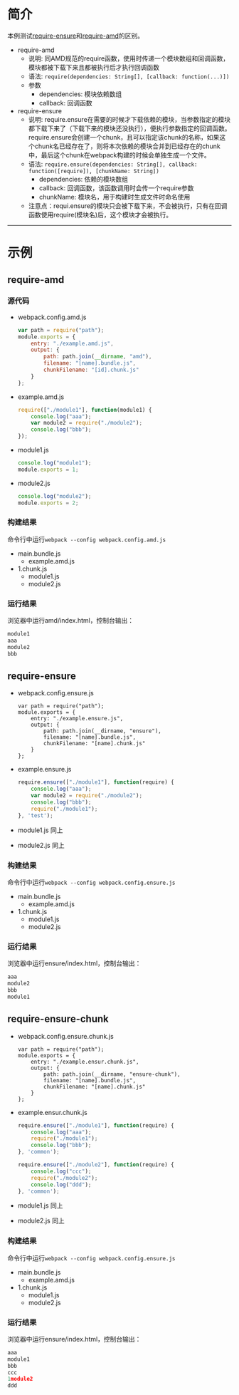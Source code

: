 # 简介
本例测试[require-ensure](http://webpack.github.io/docs/api-in-modules.html#require-ensure)和[require-amd](http://webpack.github.io/docs/api-in-modules.html#require-amd)的区别。

- require-amd
    - 说明: 同AMD规范的require函数，使用时传递一个模块数组和回调函数，模块都被下载下来且都被执行后才执行回调函数
    - 语法: `require(dependencies: String[], [callback: function(...)])`
    - 参数
        - dependencies: 模块依赖数组
        - callback: 回调函数
- require-ensure
    - 说明: require.ensure在需要的时候才下载依赖的模块，当参数指定的模块都下载下来了（下载下来的模块还没执行），便执行参数指定的回调函数。require.ensure会创建一个chunk，且可以指定该chunk的名称，如果这个chunk名已经存在了，则将本次依赖的模块合并到已经存在的chunk中，最后这个chunk在webpack构建的时候会单独生成一个文件。
    - 语法: `require.ensure(dependencies: String[], callback: function([require]), [chunkName: String])`
        - dependencies: 依赖的模块数组
        - callback: 回调函数，该函数调用时会传一个require参数
        - chunkName: 模块名，用于构建时生成文件时命名使用
    - 注意点：requi.ensure的模块只会被下载下来，不会被执行，只有在回调函数使用require(模块名)后，这个模块才会被执行。

---

# 示例
## require-amd
### 源代码
- webpack.config.amd.js

    ``` javascript
    var path = require("path");
    module.exports = {
        entry: "./example.amd.js",
        output: {
            path: path.join(__dirname, "amd"),
            filename: "[name].bundle.js",
            chunkFilename: "[id].chunk.js"
        }
    };
    ```

- example.amd.js

    ``` javascript
    require(["./module1"], function(module1) {
        console.log("aaa");
        var module2 = require("./module2");
        console.log("bbb");
    });
    ```

- module1.js

    ``` javascript
    console.log("module1");
    module.exports = 1;
    ```

- module2.js

    ``` javascript
    console.log("module2");
    module.exports = 2;    
    ```

### 构建结果
命令行中运行`webpack --config webpack.config.amd.js`
- main.bundle.js
    - example.amd.js
- 1.chunk.js
    - module1.js
    - module2.js

### 运行结果
浏览器中运行amd/index.html，控制台输出：
``` javascript
module1
aaa
module2
bbb
```

## require-ensure
- webpack.config.ensure.js

    ``` javascrip
    var path = require("path");
    module.exports = {
        entry: "./example.ensure.js",
        output: {
            path: path.join(__dirname, "ensure"),
            filename: "[name].bundle.js",
            chunkFilename: "[name].chunk.js"
        }
    };
    ```

- example.ensure.js

    ``` javascript
    require.ensure(["./module1"], function(require) {
        console.log("aaa");
        var module2 = require("./module2");
        console.log("bbb");
        require("./module1");
    }, 'test');
    ```

- module1.js
同上
- module2.js
同上

### 构建结果
命令行中运行`webpack --config webpack.config.ensure.js`
- main.bundle.js
    - example.amd.js
- 1.chunk.js
    - module1.js
    - module2.js

### 运行结果
浏览器中运行ensure/index.html，控制台输出：
``` javascript
aaa
module2
bbb
module1
```

## require-ensure-chunk
- webpack.config.ensure.chunk.js

    ``` javascrip
    var path = require("path");
    module.exports = {
        entry: "./example.ensur.chunk.js",
        output: {
            path: path.join(__dirname, "ensure-chunk"),
            filename: "[name].bundle.js",
            chunkFilename: "[name].chunk.js"
        }
    };
    ```

- example.ensur.chunk.js

    ``` javascript
    require.ensure(["./module1"], function(require) {
        console.log("aaa");
        require("./module1");
        console.log("bbb");
    }, 'common');

    require.ensure(["./module2"], function(require) {
        console.log("ccc");
        require("./module2");
        console.log("ddd");
    }, 'common');
    ```

- module1.js
同上
- module2.js
同上

### 构建结果
命令行中运行`webpack --config webpack.config.ensure.js`
- main.bundle.js
    - example.amd.js
- 1.chunk.js
    - module1.js
    - module2.js

### 运行结果
浏览器中运行ensure/index.html，控制台输出：
``` javascript
aaa
module1
bbb
ccc
1module2
ddd
```
